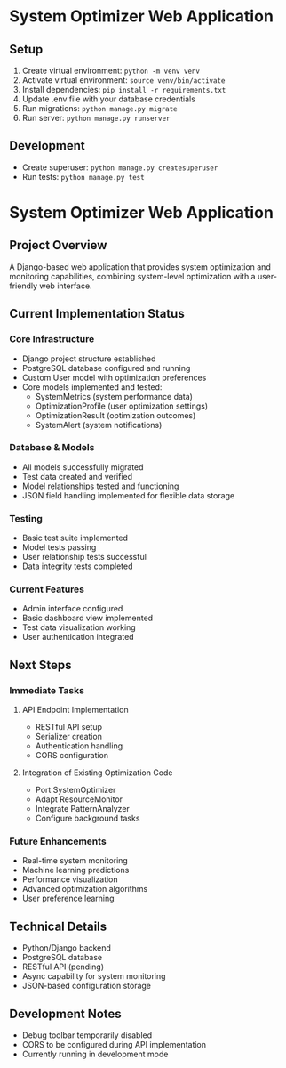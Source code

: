 # System Optimizer Web Application

## Setup
1. Create virtual environment: `python -m venv venv`
2. Activate virtual environment: `source venv/bin/activate`
3. Install dependencies: `pip install -r requirements.txt`
4. Update .env file with your database credentials
5. Run migrations: `python manage.py migrate`
6. Run server: `python manage.py runserver`

## Development
- Create superuser: `python manage.py createsuperuser`
- Run tests: `python manage.py test`

# System Optimizer Web Application

## Project Overview
A Django-based web application that provides system optimization and monitoring capabilities, combining system-level optimization with a user-friendly web interface.

## Current Implementation Status

### Core Infrastructure
- Django project structure established
- PostgreSQL database configured and running
- Custom User model with optimization preferences
- Core models implemented and tested:
  - SystemMetrics (system performance data)
  - OptimizationProfile (user optimization settings)
  - OptimizationResult (optimization outcomes)
  - SystemAlert (system notifications)

### Database & Models
- All models successfully migrated
- Test data created and verified
- Model relationships tested and functioning
- JSON field handling implemented for flexible data storage

### Testing
- Basic test suite implemented
- Model tests passing
- User relationship tests successful
- Data integrity tests completed

### Current Features
- Admin interface configured
- Basic dashboard view implemented
- Test data visualization working
- User authentication integrated

## Next Steps

### Immediate Tasks
1. API Endpoint Implementation
   - RESTful API setup
   - Serializer creation
   - Authentication handling
   - CORS configuration

2. Integration of Existing Optimization Code
   - Port SystemOptimizer
   - Adapt ResourceMonitor
   - Integrate PatternAnalyzer
   - Configure background tasks

### Future Enhancements
- Real-time system monitoring
- Machine learning predictions
- Performance visualization
- Advanced optimization algorithms
- User preference learning

## Technical Details
- Python/Django backend
- PostgreSQL database
- RESTful API (pending)
- Async capability for system monitoring
- JSON-based configuration storage

## Development Notes
- Debug toolbar temporarily disabled
- CORS to be configured during API implementation
- Currently running in development mode